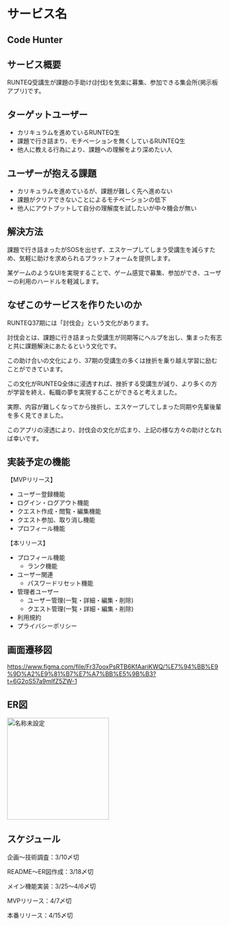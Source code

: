 # サービス名

## Code Hunter

## サービス概要

RUNTEQ受講生が課題の手助け(討伐)を気楽に募集、参加できる集会所(掲示板アプリ)です。

## ターゲットユーザー

- カリキュラムを進めているRUNTEQ生
- 課題で行き詰まり、モチベーションを無くしているRUNTEQ生
- 他人に教える行為により、課題への理解をより深めたい人

## ユーザーが抱える課題

- カリキュラムを進めているが、課題が難しく先へ進めない
- 課題がクリアできないことによるモチベーションの低下
- 他人にアウトプットして自分の理解度を試したいが中々機会が無い

## 解決方法

課題で行き詰まったがSOSを出せず、エスケープしてしまう受講生を減らすため、気軽に助けを求められるプラットフォームを提供します。

某ゲームのようなUIを実現することで、ゲーム感覚で募集、参加ができ、ユーザーの利用のハードルを軽減します。

## なぜこのサービスを作りたいのか

RUNTEQ37期には「討伐会」という文化があります。

討伐会とは、課題に行き詰まった受講生が同期等にヘルプを出し、集まった有志と共に課題解決にあたるという文化です。

この助け合いの文化により、37期の受講生の多くは挫折を乗り越え学習に励むことができています。

この文化がRUNTEQ全体に浸透すれば、挫折する受講生が減り、より多くの方が学習を終え、転職の夢を実現することができると考えました。

実際、内容が難しくなってから挫折し、エスケープしてしまった同期や先輩後輩を多く見てきました。

このアプリの浸透により、討伐会の文化が広まり、上記の様な方々の助けとなれば幸いです。

## 実装予定の機能

【MVPリリース】

- ユーザー登録機能
- ログイン・ログアウト機能
- クエスト作成・閲覧・編集機能
- クエスト参加、取り消し機能
- プロフィール機能

【本リリース】

- プロフィール機能
    - ランク機能
- ユーザー関連
    - パスワードリセット機能
- 管理者ユーザー
    - ユーザー管理(一覧・詳細・編集・削除)
    - クエスト管理(一覧・詳細・編集・削除)
- 利用規約
- プライバシーポリシー

## 画面遷移図

https://www.figma.com/file/Fr37ooxPsRTB6KfAariKWQ/%E7%94%BB%E9%9D%A2%E9%81%B7%E7%A7%BB%E5%9B%B3?t=6G2oS57a9mIfZ5ZW-1

## ER図

<img width="238" alt="名称未設定" src="https://user-images.githubusercontent.com/113349377/226089989-3955a5fb-c17f-4122-af33-99449f44da95.png">

## スケジュール

企画〜技術調査：3/10〆切

README〜ER図作成：3/18〆切

メイン機能実装：3/25〜4/6〆切

MVPリリース：4/7〆切

本番リリース：4/15〆切
